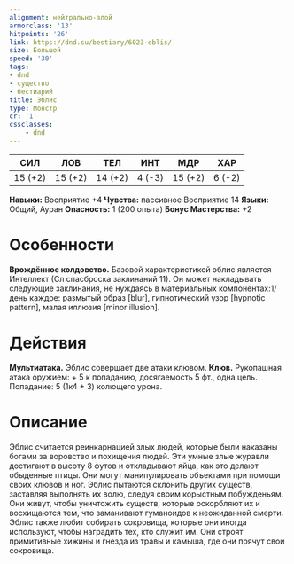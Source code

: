 ```yaml
---
alignment: нейтрально-злой
armorclass: '13'
hitpoints: '26'
link: https://dnd.su/bestiary/6023-eblis/
size: Большой
speed: '30'
tags:
- dnd
- существо
- бестиарий
title: Эблис
type: Монстр
cr: '1'
cssclasses:
    - dnd
---
```



| СИЛ | ЛОВ | ТЕЛ | ИНТ | МДР | ХАР |
|---|---|---|---|---|---|
| 15 (+2) | 15 (+2) | 14 (+2) | 4 (-3) | 15 (+2) | 6 (-2) |
**Навыки:** Восприятие +4
**Чувства:** пассивное Восприятие 14
**Языки:** Общий, Ауран
**Опасность:** 1 (200 опыта)
**Бонус Мастерства:** +2


# Особенности
**Врождённое колдовство.** Базовой характеристикой эблис является Интеллект (Сл спасброска заклинаний 11). Он может накладывать следующие заклинания, не нуждаясь в материальных компонентах:1/день каждое: размытый образ [blur], гипнотический узор [hypnotic pattern], малая иллюзия [minor illusion].


# Действия
**Мультиатака.** Эблис совершает две атаки клювом.
**Клюв.** Рукопашная атака оружием: + 5 к попаданию, досягаемость 5 фт., одна цель. Попадание: 5 (1к4 + 3) колющего урона.


# Описание
Эблис считается реинкарнацией злых людей, которые были наказаны богами за воровство и похищения людей. Эти умные злые журавли достигают в высоту 8 футов и откладывают яйца, как это делают обыденные птицы. Они могут манипулировать объектами при помощи своих клювов и ног. Эблис пытаются склонить других существ, заставляя выполнять их волю, следуя своим корыстным побужденьям. Они живут, чтобы уничтожить существ, которые оскорбляют их и восхищаются тем, что заманивают гуманоидов к неожиданной смерти. Эблис также любит собирать сокровища, которые они иногда используют, чтобы наградить тех, кто служит им. Они строят примитивные хижины и гнезда из травы и камыша, где они прячут свои сокровища.